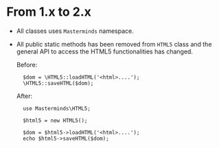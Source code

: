 From 1.x to 2.x
=================

- All classes uses `Masterminds` namespace.
- All public static methods has been removed from `HTML5` class and the general API to access the HTML5 functionalities has changed.

    Before:

        $dom = \HTML5::loadHTML('<html>....');
        \HTML5::saveHTML($dom);

    After:

        use Masterminds\HTML5;

        $html5 = new HTML5();

        $dom = $html5->loadHTML('<html>....');
        echo $html5->saveHTML($dom);


